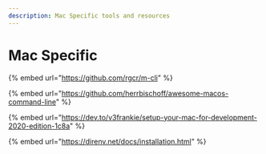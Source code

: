 ```yaml
---
description: Mac Specific tools and resources
---
```


# Mac Specific

{% embed url="https://github.com/rgcr/m-cli" %}

{% embed url="https://github.com/herrbischoff/awesome-macos-command-line" %}

{% embed url="https://dev.to/v3frankie/setup-your-mac-for-development-2020-edition-1c8a" %}

{% embed url="https://direnv.net/docs/installation.html" %}



